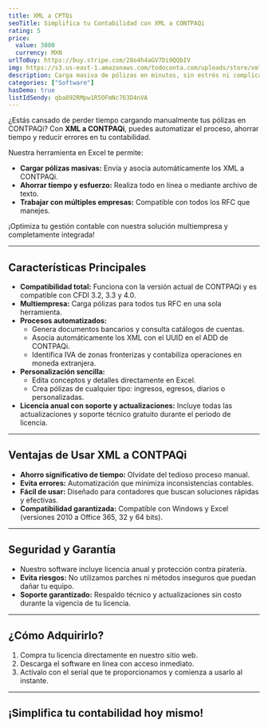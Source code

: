 ```yaml
---
title: XML a CPTQi
seoTitle: Simplifica tu Contabilidad con XML a CONTPAQi
rating: 5
price:
  value: 3800
  currency: MXN
urlToBuy: https://buy.stripe.com/28o4h4aGV7Di9QQbIV
img: https://s3.us-east-1.amazonaws.com/todoconta.com/uploads/store/xml-a-contpaqi.png
description: Carga masiva de pólizas en minutos, sin estrés ni complicaciones.
categories: ["Software"]
hasDemo: true
listIdSendy: qba892RMpw1R5OFmNc763D4nVA
---
```

¿Estás cansado de perder tiempo cargando manualmente tus pólizas en CONTPAQi? Con **XML a CONTPAQi**, puedes automatizar el proceso, ahorrar tiempo y reducir errores en tu contabilidad.

Nuestra herramienta en Excel te permite:  
- **Cargar pólizas masivas:** Envía y asocia automáticamente los XML a CONTPAQi.  
- **Ahorrar tiempo y esfuerzo:** Realiza todo en línea o mediante archivo de texto.  
- **Trabajar con múltiples empresas:** Compatible con todos los RFC que manejes.  

¡Optimiza tu gestión contable con nuestra solución multiempresa y completamente integrada!

---

## Características Principales

- **Compatibilidad total:** Funciona con la versión actual de CONTPAQi y es compatible con CFDI 3.2, 3.3 y 4.0.  
- **Multiempresa:** Carga pólizas para todos tus RFC en una sola herramienta.  
- **Procesos automatizados:**  
  - Genera documentos bancarios y consulta catálogos de cuentas.  
  - Asocia automáticamente los XML con el UUID en el ADD de CONTPAQi.  
  - Identifica IVA de zonas fronterizas y contabiliza operaciones en moneda extranjera.  
- **Personalización sencilla:**  
  - Edita conceptos y detalles directamente en Excel.  
  - Crea pólizas de cualquier tipo: ingresos, egresos, diarios o personalizadas.  
- **Licencia anual con soporte y actualizaciones:** Incluye todas las actualizaciones y soporte técnico gratuito durante el periodo de licencia.

---

## Ventajas de Usar XML a CONTPAQi

- **Ahorro significativo de tiempo:** Olvídate del tedioso proceso manual.  
- **Evita errores:** Automatización que minimiza inconsistencias contables.  
- **Fácil de usar:** Diseñado para contadores que buscan soluciones rápidas y efectivas.  
- **Compatibilidad garantizada:** Compatible con Windows y Excel (versiones 2010 a Office 365, 32 y 64 bits).  

---

## Seguridad y Garantía

- Nuestro software incluye licencia anual y protección contra piratería.  
- **Evita riesgos:** No utilizamos parches ni métodos inseguros que puedan dañar tu equipo.  
- **Soporte garantizado:** Respaldo técnico y actualizaciones sin costo durante la vigencia de tu licencia.  

---

## ¿Cómo Adquirirlo?

1. Compra tu licencia directamente en nuestro sitio web.  
2. Descarga el software en línea con acceso inmediato.  
3. Actívalo con el serial que te proporcionamos y comienza a usarlo al instante.

---

## ¡Simplifica tu contabilidad hoy mismo!